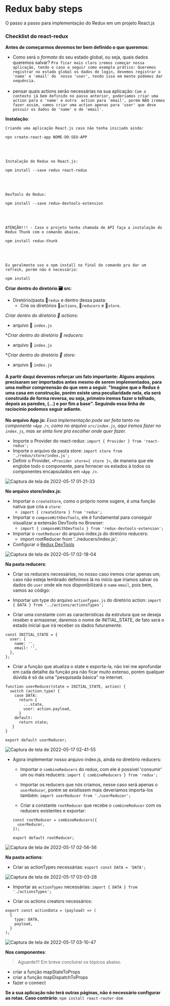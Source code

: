 # Redux baby steps
O passo a passo para implementação do Redux em um projeto React.js

### Checklist do react-redux

**Antes de começarmos devemos ter bem definido o que queremos**:
- Como será o *formato* do seu estado global, ou seja, quais dados queremos salvar?
      `
      Pra ficar mais claro iremos começar nossa aplicação, tendo o caso a seguir como exemplo prático:
      Queremos registrar no estado global os dados de login, devemos registrar o 'name' e 'email' do 
      nosso 'user', tendo isso em mente podemos dar sequência.
      `
      <br />
      <br />
- pensar quais actions serão necessárias na sua aplicação: 
      `
       Com o contexto já bem definido no passo anterior, poderiamos criar uma action para o 'name' e outra 
       action para 'email', porém NÃO iremos fazer assim, vamos criar uma action apenas para 'user' que deve
       possuir os dados de 'name' e de 'email'.
      `

**Instalação**:
  <br />
  
`Criando uma aplicação React.js caso não tenha iniciado ainda:`
```
npx create-react-app NOME-DO-SEU-APP
```
  <br />
  <br />
  
`Instalação do Redux no React.js:`
```
npm install --save redux react-redux
```
  <br />
  <br />
  
`DevTools do Redux:`
```
npm install --save redux-devtools-extension
```
  <br />
  <br />
  
`ATENÇÃO!!! - Caso o projeto tenha chamada de API faça a instalação do Redux Thunk com o comando abaixo.`
```
npm install redux-thunk 
```
  <br />
  <br />
  
`Eu geralmente uso o npm install no final do comando pra dar um refresh, porém não é necessário:`
```
npm install
```

**Criar dentro do diretório 🗃 src**:
- Diretório/pasta 📂`redux` e dentro dessa pasta:
   -  Crie os diretórios 📂`actions`, 📂`reducers` e 📂`store`.

*Criar dentro do diretório 📂 actions:*
- arquivo 📄 `index.js`

**Criar dentro do diretório 📂 reducers:*
- arquivo 📄 `index.js`

**Criar dentro do diretório 📂 store:*
- arquivo 📄 `index.js`

#### A partir daqui devemos reforçar um fato importante: Alguns arquivos precisaram ser importados antes mesmo de serem implementados, para uma melhor compreensão do que vem a seguir. "Imagine que o Redux é uma casa em construção, porém existe uma peculiaridade nela, ela será construida de forma reversa, ou seja, primeiro iremos fazer o telhado, depois as paredes, (...) e por fim a base". Seguindo essa linha de racíocinio podemos seguir adiante.

**No arquivo App.js:**
*Essa implementação pode ser feita tanto no componente `<App />`, como no arquivo `src/index.js`, aqui iremos fazer no `index.js`,
mas se sinta livre pra escolher onde quer fazer.*
- Importe o Provider do react-redux: `import { Provider } from 'react-redux';`
- Importe o arquivo da pasta store: `import store from './redux/store/index.js';`
- Definir o Provider, `<Provider store={ store }>`, de maneira que ele englobe todo o componente, para fornecer os estados à todos os componentes encapsulados em `<App />`.

![Captura de tela de 2022-05-17 01-21-33](https://user-images.githubusercontent.com/83602931/168728504-d2e713e4-8a8f-4bff-877d-288823b4d921.png)

**No arquivo store/index.js:**
- Importar o `createStore`, como o próprio nome sugere, é uma função nativa que cria a `store`: 
    - `import { createStore } from 'redux';`
- Importar o `composeWithDevTools`, ele é fundamental para conseguir visualizar a extensão DevTools no Browser: 
    - `import { composeWithDevTools } from 'redux-devtools-extension';`
- Importar o `rootReducer` do arquivo index.js do diretório reducers:
    - import rootReducer from '../reducers/index.js';
- Configurar o [Redux DevTools](https://github.com/reduxjs/redux-devtools)

![Captura de tela de 2022-05-17 02-18-04](https://user-images.githubusercontent.com/83602931/168734725-66a5b69a-78f1-4219-a61e-385a6f557fa6.png)

**Na pasta reducers**:
- Criar os reducers necessários, no nosso caso iremos criar apenas um, caso não esteja lembrado definimos lá no início que iriamos salvar os dados do `user` onde ele nos disponibilizará o `name`  `email`, pois bem, vamos ao código:

- Importar um type do arquivo `actionTypes.js` do diretório action: 
   `import { DATA } from '../actions/actionsTypes';`

- Criar uma constante com as caracteristicas da estrutura que se deseja reseber e armazenar, daremos o nome de INITIAL_STATE, de fato será o estado inicial que irá receber os dados futuramente. 
```
const INITIAL_STATE = {
  user: {
    name: '',
    email: '',
  },
};
```
- Criar a função que atualiza o state e exporta-la, não irei me aprofundar em cada detalhe da função pra não ficar muito extenso, porém qualquer dúvida é só da uma "pesquisada básica" na internet.
```
function userReducer(state = INITIAL_STATE, action) {
  switch (action.type) {
    case DATA:
      return {
        ...state,
        user: action.payload,
      }    
    default:
      return state;
   }
}

export default userReducer;
```
![Captura de tela de 2022-05-17 02-41-55](https://user-images.githubusercontent.com/83602931/168737523-c87c2f15-8598-4d90-b805-11420f5af9d9.png)


- Agora implementar nosso arquivo index.js, ainda no diretório reducers:
  - Importar o `combineReducers` do redux, com ele é possível 'consumir' um ou mais reducers:
  `import { combineReducers } from 'redux';`
  
  - Importar os reducers que nós criamos, nesse caso será apenas o `userReducer`, porém se existissem mais deveriamos importa-los também:
  `import userReducer from './userReducer';`
  
  - Criar a constante `rootReducer` que recebe o `combineReducer` com os reducers existentes e exportar:
  ```
  const rootReducer = combineReducers({
    userReducer,
  });

  export default rootReducer;
  ```
  
![Captura de tela de 2022-05-17 02-56-56](https://user-images.githubusercontent.com/83602931/168739372-1327d14d-0fc2-405c-ae90-a1b204165e99.png)

**Na pasta actions**:
- Criar as actionTypes necessárias: `export const DATA = 'DATA';`

![Captura de tela de 2022-05-17 03-03-28](https://user-images.githubusercontent.com/83602931/168740163-f693a066-8e41-434b-95b0-8e6dce0057af.png)

- Importar as `actionTypes` necessárias: `import { DATA } from './actionsTypes';`

- Criar os actions creators necessários:
```
export const actionData = (payload) => (
  {
    type: DATA,
    payload,
  }
);
```

![Captura de tela de 2022-05-17 03-10-47](https://user-images.githubusercontent.com/83602931/168741128-1ea301f0-b495-4a10-beeb-fe02b3ddcc80.png)


**Nos componentes**:
> Aguarde!!! Em breve concluirei os tópicos abaixo.

- criar a função mapStateToProps
- criar a função mapDispatchToProps
- fazer o connect

**Se a sua aplicação não terá outras páginas, não é necessário configurar as rotas. Caso contrário**:
 `npm install react-router-dom`
